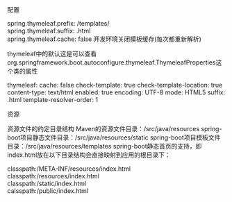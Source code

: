 
配置

spring.thymeleaf.prefix: /templates/  
spring.thymeleaf.suffix: .html  
spring.thymeleaf.cache: false  	开发环境关闭模板缓存(每次都重新解析)

thymeleaf中的默认这是可以查看org.springframework.boot.autoconfigure.thymeleaf.ThymeleafProperties这个类的属性 

  thymeleaf: 
    cache: false
    check-template: true
    check-template-location: true
    content-type: text/html
    enabled: true
    encoding: UTF-8
    mode: HTML5
    suffix: .html
    template-resolver-order: 1


资源

资源文件的约定目录结构 
Maven的资源文件目录：/src/java/resources 
spring-boot项目静态文件目录：/src/java/resources/static 
spring-boot项目模板文件目录：/src/java/resources/templates 
spring-boot静态首页的支持，即index.html放在以下目录结构会直接映射到应用的根目录下： 

classpath:/META-INF/resources/index.html  
classpath:/resources/index.html  
classpath:/static/index.html  
calsspath:/public/index.html  